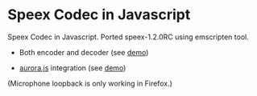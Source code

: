 Speex Codec in Javascript
==========================

Speex Codec in Javascript. Ported speex-1.2.0RC using emscripten tool. 

* Both encoder and decoder (see [demo](http://jpemartins.github.com/speex.js/))

* [aurora.js](http://github.com/ofmlabs/aurora.js) integration (see [demo](http://jpemartins.github.com/speex.js/aurora.html))

(Microphone loopback is only working in Firefox.)
